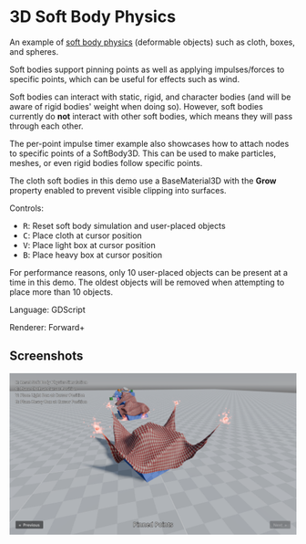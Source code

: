 # 3D Soft Body Physics

An example of [soft body physics](https://docs.godotengine.org/en/latest/tutorials/physics/soft_body.html)
(deformable objects) such as cloth, boxes, and spheres.

Soft bodies support pinning points as well as applying impulses/forces to specific points,
which can be useful for effects such as wind.

Soft bodies can interact with static, rigid, and character bodies (and will be aware of rigid bodies'
weight when doing so). However, soft bodies currently do **not** interact with other soft bodies,
which means they will pass through each other.

The per-point impulse timer example also showcases how to attach nodes to specific points of a SoftBody3D.
This can be used to make particles, meshes, or even rigid bodies follow specific points.

The cloth soft bodies in this demo use a BaseMaterial3D with the **Grow** property enabled to prevent
visible clipping into surfaces.

Controls:

- <kbd>R</kbd>: Reset soft body simulation and user-placed objects
- <kbd>C</kbd>: Place cloth at cursor position
- <kbd>V</kbd>: Place light box at cursor position
- <kbd>B</kbd>: Place heavy box at cursor position

For performance reasons, only 10 user-placed objects can be present at a time in this demo.
The oldest objects will be removed when attempting to place more than 10 objects.

Language: GDScript

Renderer: Forward+

## Screenshots

![Screenshot](screenshots/soft_body_physics.webp)
